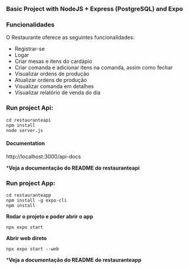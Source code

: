 ### Basic Project with NodeJS + Express (PostgreSQL) and Expo


### Funcionalidades

O Restaurante oferece as seguintes funcionalidades:

* Registrar-se
* Logar
* Criar mesas e itens do cardápio
* Criar comanda e adicionar itens na comanda, assim como fechar
* Visualizar ordens de produção
* Atualizar ordens de produção
* Visualizar comanda em detalhes
* Visualizar relatório de venda do dia


### Run project Api:
```
cd restauranteapi
npm install
node server.js
```

#### Documentation
http://localhost:3000/api-docs

***Veja a documentação do README do restauranteapi**


### Run project App:
```
cd restauranteapp
npm install -g expo-cli
npm install
```

**Rodar o projeto e poder abrir o app**
```
npx expo start
```

**Abrir web direto**
```
npx expo start --web
```

***Veja a documentação do README do restauranteapp**